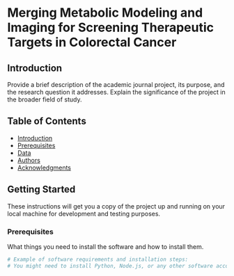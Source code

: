 # Merging Metabolic Modeling and Imaging for Screening Therapeutic Targets in Colorectal Cancer

## Introduction
Provide a brief description of the academic journal project, its purpose, and the research question it addresses. Explain the significance of the project in the broader field of study.

## Table of Contents
- [Introduction](#introduction)
- [Prerequisites](#prerequisites)
- [Data](#data)
- [Authors](#authors)
- [Acknowledgments](#acknowledgments)

## Getting Started
These instructions will get you a copy of the project up and running on your local machine for development and testing purposes.

### Prerequisites
What things you need to install the software and how to install them.
```bash
# Example of software requirements and installation steps:
# You might need to install Python, Node.js, or any other software according to your project needs.

